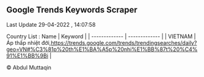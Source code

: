 

## Google Trends Keywords Scraper 
 
Last Update 29-04-2022 , 14:07:58

Country List :
 Name  | Keyword |
| ------------- | ------------- |
| VIETNAM | Áp thấp nhiệt đới,https://trends.google.com/trends/trendingsearches/daily?geo=VN#%C3%81p%20th%E1%BA%A5p%20nhi%E1%BB%87t%20%C4%91%E1%BB%9Bi |



© Abdul Muttaqin 
